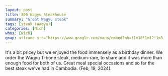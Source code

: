 ```yaml
---
layout: post
title: 306 Wagyu Steakhouse
summary: "Great Wagyu steak"
tags: [steak (Wagyu)]
categories: [Nich]
whos: [Nich]
gmap: <iframe src="https://www.google.com/maps/embed?pb=!1m18!1m12!1m3!1d3908.9898926564065!2d104.92716039999999!3d11.552582000000001!2m3!1f0!2f0!3f0!3m2!1i1024!2i768!4f13.1!3m3!1m2!1s0x310951684012e6b5%3A0x4ab9b73d9b1d2c2!2s306%20Wagyu%20Steakhouse!5e0!3m2!1sen!2skh!4v1738114088780!5m2!1sen!2skh" width="600" height="450" style="border:0;" allowfullscreen="" loading="lazy" referrerpolicy="no-referrer-when-downgrade"></iframe>
---
```

It's a bit pricey but we enjoyed the food immensely as a birthday dinner. We order the Wagyu T-bone steak, medium-rare, to share and it was more than enough food for both of us. Great meal special occasions and so far the best steak we've had in Cambodia. (Feb, 19, 2024).
